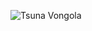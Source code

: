 ![Tsuna Vongola](http://images5.fanpop.com/image/photos/26100000/Tsuna-katekyo-hitman-reborn-26131021-1024-768.jpg)
